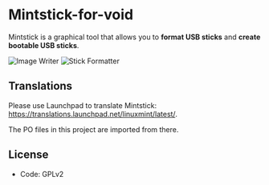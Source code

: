 # Mintstick-for-void
Mintstick is a graphical tool that allows you to **format USB sticks** and **create bootable USB sticks**.  

![Image Writer](https://user-images.githubusercontent.com/19881231/122563505-f5829600-d04c-11eb-9ff8-55f8630fa1d1.png)
![Stick Formatter](https://user-images.githubusercontent.com/19881231/122561389-77bd8b00-d04a-11eb-9b91-5754f01dfc7d.png)

## Translations
Please use Launchpad to translate Mintstick: https://translations.launchpad.net/linuxmint/latest/.

The PO files in this project are imported from there.

## License
- Code: GPLv2


